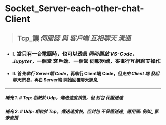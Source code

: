 # Socket_Server-each-other-chat-Client

> ## Tcp_讓 _伺服器 與 客戶端_ *互相聊天 溝通*

- ### I. 當只有一台電腦時，也可以透過 _同時開啟 VS-Code、Jupyter_，一個當 客戶端、一個當 伺服器端，來進行互相聊天操作

- #### II. 首*先執行 Server端 Code*，再執行 Client端 Code，但*先由 Client 端 發起聊天訊息*，再由 Server端 開始回覆聊天訊息

-----------------------------------------------------------------

##### 補充 1. # Tcp: 相較於 Udp，傳送速度稍*慢*，但 _封包 保證送達_
##### 補充 2. # Udp: 相較於 Tcp，傳送速度*快*，但封包 不保證送達，應用面: 例如_ _影像直播_

